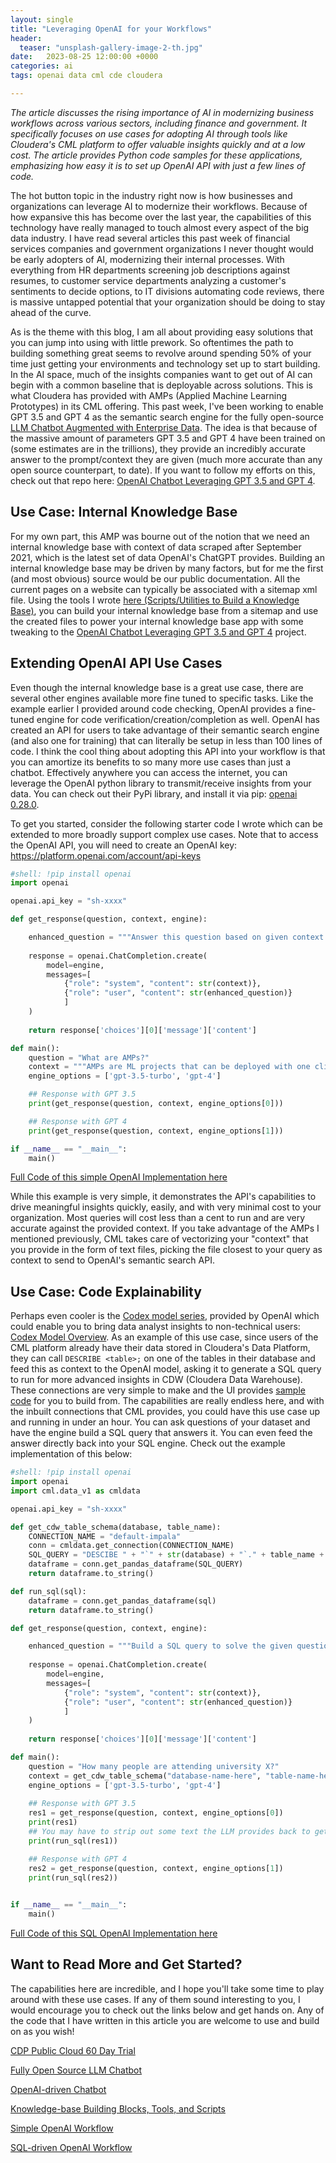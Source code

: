 ```yaml
---
layout: single
title: "Leveraging OpenAI for your Workflows"
header:
  teaser: "unsplash-gallery-image-2-th.jpg"
date:   2023-08-25 12:00:00 +0000
categories: ai
tags: openai data cml cde cloudera

---
```

*The article discusses the rising importance of AI in modernizing business workflows across various sectors, including finance and government. It specifically focuses on use cases for adopting AI through tools like Cloudera's CML platform to offer valuable insights quickly and at a low cost. The article provides Python code samples for these applications, emphasizing how easy it is to set up OpenAI API with just a few lines of code.*

The hot button topic in the industry right now is how businesses and organizations can leverage AI to modernize their workflows. Because of how expansive this has become over the last year, the capabilities of this technology have really managed to touch almost every aspect of the big data industry. I have read several articles this past week of financial services companies and government organizations I never thought would be early adopters of AI, modernizing their internal processes. With everything from HR departments screening job descriptions against resumes, to customer service departments analyzing a customer's sentiments to decide options, to IT divisions automating code reviews, there is massive untapped potential that your organization should be doing to stay ahead of the curve. 

As is the theme with this blog, I am all about providing easy solutions that you can jump into using with little prework. So oftentimes the path to building something great seems to revolve around spending 50% of your time just getting your environments and technology set up to start building. In the AI space, much of the insights companies want to get out of AI can begin with a common baseline that is deployable across solutions. This is what Cloudera has provided with AMPs (Applied Machine Learning Prototypes) in its CML offering. This past week, I've been working to enable GPT 3.5 and GPT 4 as the semantic search engine for the fully open-source [LLM Chatbot Augmented with Enterprise Data](https://github.com/cloudera/CML_AMP_LLM_Chatbot_Augmented_with_Enterprise_Data). The idea is that because of the massive amount of parameters GPT 3.5 and GPT 4 have been trained on (some estimates are in the trillions), they provide an incredibly accurate answer to the prompt/context they are given (much more accurate than any open source counterpart, to date). If you want to follow my efforts on this, check out that repo here: [OpenAI Chatbot Leveraging GPT 3.5 and GPT 4](https://github.com/kevinbtalbert/openai-chatbot).

## Use Case: Internal Knowledge Base

For my own part, this AMP was bourne out of the notion that we need an internal knowledge base with context of data scraped after September 2021, which is the latest set of data OpenAI's ChatGPT provides. Building an internal knowledge base may be driven by many factors, but for me the first (and most obvious) source would be our public documentation. All the current pages on a website can typically be associated with a sitemap xml file. Using the tools I wrote [here (Scripts/Utilities to Build a Knowledge Base)](https://github.com/kevinbtalbert/build_kb_tools), you can build your internal knowledge base from a sitemap and use the created files to power your internal knowledge base app with some tweaking to the [OpenAI Chatbot Leveraging GPT 3.5 and GPT 4](https://github.com/kevinbtalbert/openai-chatbot) project.


## Extending OpenAI API Use Cases

Even though the internal knowledge base is a great use case, there are several other engines available more fine tuned to specific tasks. Like the example earlier I provided around code checking, OpenAI provides a fine-tuned engine for code verification/creation/completion as well. OpenAI has created an API for users to take advantage of their semantic search engine (and also one for training) that can literally be setup in less than 100 lines of code. I think the cool thing about adopting this API into your workflow is that you can amortize its benefits to so many more use cases than just a chatbot. Effectively anywhere you can access the internet, you can leverage the OpenAI python library to transmit/receive insights from your data. You can check out their PyPi library, and install it via pip: [openai 0.28.0](https://pypi.org/project/openai/).

To get you started, consider the following starter code I wrote which can be extended to more broadly support complex use cases. Note that to access the OpenAI API, you will need to create an OpenAI key: https://platform.openai.com/account/api-keys

```python 
#shell: !pip install openai
import openai

openai.api_key = "sh-xxxx"

def get_response(question, context, engine):

    enhanced_question = """Answer this question based on given context. If the context is insufficient to answer the question, rely on your own knowledge base. """ + question
    
    response = openai.ChatCompletion.create(
        model=engine,
        messages=[
            {"role": "system", "content": str(context)},
            {"role": "user", "content": str(enhanced_question)}
            ]
    )
    
    return response['choices'][0]['message']['content']

def main():
    question = "What are AMPs?"
    context = """AMPs are ML projects that can be deployed with one click directly from Cloudera Machine Learning (CML). AMPs enable data scientists to go from an idea to a fully working ML use case in a fraction of the time. It provides an end-to-end framework for building, deploying, and monitoring business-ready ML applications instantly. 1. Prototypes encode best practices for solving machine problems. 2. Each step in the solution (e.g. data ingest, model training, model serving etc.) is declared in a yaml configuration file. 3. Run examples locally or automatically deploy steps within your configuration file using Cloudera Machine Learning."""
    engine_options = ['gpt-3.5-turbo', 'gpt-4']

    ## Response with GPT 3.5
    print(get_response(question, context, engine_options[0]))

    ## Response with GPT 4
    print(get_response(question, context, engine_options[1]))

if __name__ == "__main__":
    main()

```

[Full Code of this simple OpenAI Implementation here](/assets/posts/2023-09-10-ai-workflows/simple_open_ai_implementation.py)

While this example is very simple, it demonstrates the API's capabilities to drive meaningful insights quickly, easily, and with very minimal cost to your organization. Most queries will cost less than a cent to run and are very accurate against the provided context. If you take advantage of the AMPs I mentioned previously, CML takes care of vectorizing your "context" that you provide in the form of text files, picking the file closest to your query as context to send to OpenAI's semantic search API.

## Use Case: Code Explainability

Perhaps even cooler is the [Codex model series](https://platform.openai.com/docs/guides/code), provided by OpenAI which could enable you to bring data analyst insights to non-technical users: [Codex Model Overview](https://platform.openai.com/docs/models/codex). As an example of this use case, since users of the CML platform already have their data stored in Cloudera's Data Platform, they can call `DESCRIBE <table>;` on one of the tables in their database and feed this as context to the OpenAI model, asking it to generate a SQL query to run for more advanced insights in CDW (Cloudera Data Warehouse). These connections are very simple to make and the UI provides [sample code](/assets/posts/2023-09-10-ai-workflows/sample_code.png) for you to build from. The capabilities are really endless here, and with the inbuilt connections that CML provides, you could have this use case up and running in under an hour. You can ask questions of your dataset and have the engine build a SQL query that answers it. You can even feed the answer directly back into your SQL engine. Check out the example implementation of this below:

```python
#shell: !pip install openai
import openai
import cml.data_v1 as cmldata

openai.api_key = "sh-xxxx"

def get_cdw_table_schema(database, table_name):
    CONNECTION_NAME = "default-impala"
    conn = cmldata.get_connection(CONNECTION_NAME)
    SQL_QUERY = "DESCIBE " + "`" + str(database) + "`." + table_name + "; "
    dataframe = conn.get_pandas_dataframe(SQL_QUERY)
    return dataframe.to_string()

def run_sql(sql):
    dataframe = conn.get_pandas_dataframe(sql)
    return dataframe.to_string()

def get_response(question, context, engine):

    enhanced_question = """Build a SQL query to solve the given question based on given table structure. """ + question
    
    response = openai.ChatCompletion.create(
        model=engine,
        messages=[
            {"role": "system", "content": str(context)},
            {"role": "user", "content": str(enhanced_question)}
            ]
    )
    
    return response['choices'][0]['message']['content']

def main():
    question = "How many people are attending university X?"
    context = get_cdw_table_schema("database-name-here", "table-name-here")
    engine_options = ['gpt-3.5-turbo', 'gpt-4']
    
    ## Response with GPT 3.5
    res1 = get_response(question, context, engine_options[0])
    print(res1)
    ## You may have to strip out some text the LLM provides back to get the raw SQL but ideally...
    print(run_sql(res1))

    ## Response with GPT 4
    res2 = get_response(question, context, engine_options[1])
    print(run_sql(res2))
    

if __name__ == "__main__":
    main()

```

[Full Code of this SQL OpenAI Implementation here](/assets/posts/2023-09-10-ai-workflows/sql_open_ai_implementation.py)


## Want to Read More and Get Started?
The capabilities here are incredible, and I hope you'll take some time to play around with these use cases. If any of them sound interesting to you, I would encourage you to check out the links below and get hands on. Any of the code that I have written in this article you are welcome to use and build on as you wish!

[CDP Public Cloud 60 Day Trial](https://www.cloudera.com/campaign/try-cdp-public-cloud.html)

[Fully Open Source LLM Chatbot](https://github.com/cloudera/CML_AMP_LLM_Chatbot_Augmented_with_Enterprise_Data)

[OpenAI-driven Chatbot](https://github.com/kevinbtalbert/openai-chatbot)

[Knowledge-base Building Blocks, Tools, and Scripts](https://github.com/kevinbtalbert/build_kb_tools)

[Simple OpenAI Workflow](/assets/posts/2023-09-10-ai-workflows/simple_open_ai_implementation.py)

[SQL-driven OpenAI Workflow](/assets/posts/2023-09-10-ai-workflows/sql_open_ai_implementation.py)